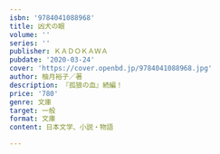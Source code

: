 ```yaml
---
isbn: '9784041088968'
title: 凶犬の眼
volume: ''
series: ''
publisher: ＫＡＤＯＫＡＷＡ
pubdate: '2020-03-24'
cover: 'https://cover.openbd.jp/9784041088968.jpg'
author: 柚月裕子／著
description: 『孤狼の血』続編！
price: '780'
genre: 文庫
target: 一般
format: 文庫
content: 日本文学、小説・物語

---
```

